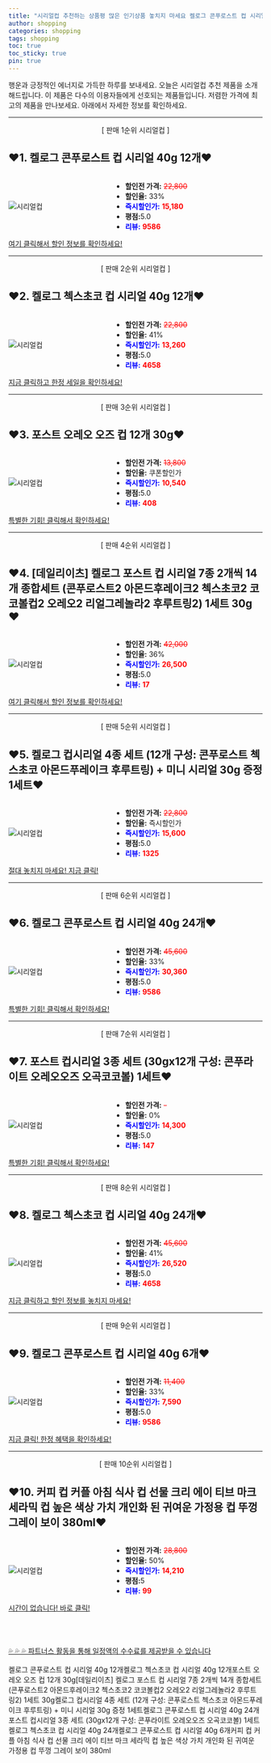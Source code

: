 ```yaml
---
title: "시리얼컵 추천하는 상품평 많은 인기상품 놓치지 마세요 켈로그 콘푸로스트 컵 시리얼 40g"
author: shopping
categories: shopping
tags: shopping
toc: true
toc_sticky: true
pin: true
---
```

행운과 긍정적인 에너지로 가득한 하루를 보내세요. 오늘은 시리얼컵 추천 제품을 소개해드립니다. 이 제품은 다수의 이용자들에게 선호되는 제품들입니다. 저렴한 가격에 최고의 제품을 만나보세요. 아래에서 자세한 정보를 확인하세요.

---
<p class="toplist" style="margin: 0 auto; display: block; width: fit-content;">[ 판매 1순위 시리얼컵 ]</p>

<h2><strong>❤️1. 켈로그 콘푸로스트 컵 시리얼 40g 12개❤️</strong></h2>

<div style="display: flex; align-items: center;">
    <div style="flex: 0.4;">
        <img src="https://thumbnail9.coupangcdn.com/thumbnails/remote/230x230ex/image/retail/images/2024/04/16/11/4/affe87cb-09e4-48bc-9b76-0110e394b213.jpg" alt="시리얼컵" style="max-width: 100%;">
    </div>
    <div style="flex: 0.6; margin-left: 10px;">
        <ul>
            <li><strong>할인전 가격:</strong> <del style="color: red;">22,800</del></li>
            <li><strong>할인율:</strong> 33%</li>
            <li><span style='color:blue'><strong>즉시할인가:</strong></span> <span style='color:red'><strong>15,180</strong></span></li>
            <li><strong>평점:</strong>5.0</li>
            <li><span style='color:blue'><strong>리뷰:</strong></span> <span style='color:red'><strong>9586</strong></span></li>
        </ul>
    </div>
</div>
<div class="center">
    <a href="https://selin100587.github.io?lptag=AF9450613&subid=githubio&pageKey=8034513443&traceid=V0-153&itemId=22475472748&vendorItemId=89518135738" class="myButton">
        여기 클릭해서 할인 정보를 확인하세요!
    </a>
</div>


---
<p class="toplist" style="margin: 0 auto; display: block; width: fit-content;">[ 판매 2순위 시리얼컵 ]</p>

<h2><strong>❤️2. 켈로그 첵스초코 컵 시리얼 40g 12개❤️</strong></h2>

<div style="display: flex; align-items: center;">
    <div style="flex: 0.4;">
        <img src="https://thumbnail10.coupangcdn.com/thumbnails/remote/230x230ex/image/retail/images/2024/04/16/11/9/87c6cf30-8bf6-4a62-8c6f-4e5db5a53941.jpg" alt="시리얼컵" style="max-width: 100%;">
    </div>
    <div style="flex: 0.6; margin-left: 10px;">
        <ul>
            <li><strong>할인전 가격:</strong> <del style="color: red;">22,800</del></li>
            <li><strong>할인율:</strong> 41%</li>
            <li><span style='color:blue'><strong>즉시할인가:</strong></span> <span style='color:red'><strong>13,260</strong></span></li>
            <li><strong>평점:</strong>5.0</li>
            <li><span style='color:blue'><strong>리뷰:</strong></span> <span style='color:red'><strong>4658</strong></span></li>
        </ul>
    </div>
</div>
<div class="center">
    <a href="https://selin100587.github.io?lptag=AF9450613&subid=githubio&pageKey=1832326590&traceid=V0-153&itemId=22475472597&vendorItemId=89518135507" class="myButton">
        지금 클릭하고 한정 세일을 확인하세요!
    </a>
</div>


---
<p class="toplist" style="margin: 0 auto; display: block; width: fit-content;">[ 판매 3순위 시리얼컵 ]</p>

<h2><strong>❤️3. 포스트 오레오 오즈 컵 12개 30g❤️</strong></h2>

<div style="display: flex; align-items: center;">
    <div style="flex: 0.4;">
        <img src="https://thumbnail8.coupangcdn.com/thumbnails/remote/230x230ex/image/retail/images/2023/11/17/15/5/d0fe2cfe-85f1-46fd-9fba-9dc7469fc374.jpg" alt="시리얼컵" style="max-width: 100%;">
    </div>
    <div style="flex: 0.6; margin-left: 10px;">
        <ul>
            <li><strong>할인전 가격:</strong> <del style="color: red;">13,800</del></li>
            <li><strong>할인율:</strong> 쿠폰할인가</li>
            <li><span style='color:blue'><strong>즉시할인가:</strong></span> <span style='color:red'><strong>10,540</strong></span></li>
            <li><strong>평점:</strong>5.0</li>
            <li><span style='color:blue'><strong>리뷰:</strong></span> <span style='color:red'><strong>408</strong></span></li>
        </ul>
    </div>
</div>
<div class="center">
    <a href="https://selin100587.github.io?lptag=AF9450613&subid=githubio&pageKey=7561220512&traceid=V0-153&itemId=19982378849&vendorItemId=87805859915" class="myButton">
        특별한 기회! 클릭해서 확인하세요!
    </a>
</div>


---
<p class="toplist" style="margin: 0 auto; display: block; width: fit-content;">[ 판매 4순위 시리얼컵 ]</p>

<h2><strong>❤️4. [데일리이츠] 켈로그 포스트 컵 시리얼 7종 2개씩 14개 종합세트 (콘푸로스트2 아몬드후레이크2 첵스초코2 코코볼컵2 오레오2 리얼그레놀라2 후루트링2) 1세트 30g❤️</strong></h2>

<div style="display: flex; align-items: center;">
    <div style="flex: 0.4;">
        <img src="https://thumbnail6.coupangcdn.com/thumbnails/remote/230x230ex/image/vendor_inventory/7137/9f8cb0bc808379d97cf8e025ffbcaeba0b5a4e6cd52c62f541d245e51454.jpg" alt="시리얼컵" style="max-width: 100%;">
    </div>
    <div style="flex: 0.6; margin-left: 10px;">
        <ul>
            <li><strong>할인전 가격:</strong> <del style="color: red;">42,000</del></li>
            <li><strong>할인율:</strong> 36%</li>
            <li><span style='color:blue'><strong>즉시할인가:</strong></span> <span style='color:red'><strong>26,500</strong></span></li>
            <li><strong>평점:</strong>5.0</li>
            <li><span style='color:blue'><strong>리뷰:</strong></span> <span style='color:red'><strong>17</strong></span></li>
        </ul>
    </div>
</div>
<div class="center">
    <a href="https://selin100587.github.io?lptag=AF9450613&subid=githubio&pageKey=7927749731&traceid=V0-153&itemId=21798133490&vendorItemId=88846740704" class="myButton">
        여기 클릭해서 할인 정보를 확인하세요!
    </a>
</div>


---
<p class="toplist" style="margin: 0 auto; display: block; width: fit-content;">[ 판매 5순위 시리얼컵 ]</p>

<h2><strong>❤️5. 켈로그 컵시리얼 4종 세트 (12개 구성: 콘푸로스트 첵스초코 아몬드푸레이크 후루트링) + 미니 시리얼 30g 증정 1세트❤️</strong></h2>

<div style="display: flex; align-items: center;">
    <div style="flex: 0.4;">
        <img src="https://thumbnail6.coupangcdn.com/thumbnails/remote/230x230ex/image/vendor_inventory/aa08/b05b9b66187c1ef5befb2931f356878c1d5805e8408fa373828c49303891.jpg" alt="시리얼컵" style="max-width: 100%;">
    </div>
    <div style="flex: 0.6; margin-left: 10px;">
        <ul>
            <li><strong>할인전 가격:</strong> <del style="color: red;">22,800</del></li>
            <li><strong>할인율:</strong> 즉시할인가</li>
            <li><span style='color:blue'><strong>즉시할인가:</strong></span> <span style='color:red'><strong>15,600</strong></span></li>
            <li><strong>평점:</strong>5.0</li>
            <li><span style='color:blue'><strong>리뷰:</strong></span> <span style='color:red'><strong>1325</strong></span></li>
        </ul>
    </div>
</div>
<div class="center">
    <a href="https://selin100587.github.io?lptag=AF9450613&subid=githubio&pageKey=6064187792&traceid=V0-153&itemId=11165127426&vendorItemId=80569460160" class="myButton">
        절대 놓치지 마세요! 지금 클릭!
    </a>
</div>


---
<p class="toplist" style="margin: 0 auto; display: block; width: fit-content;">[ 판매 6순위 시리얼컵 ]</p>

<h2><strong>❤️6. 켈로그 콘푸로스트 컵 시리얼 40g 24개❤️</strong></h2>

<div style="display: flex; align-items: center;">
    <div style="flex: 0.4;">
        <img src="https://thumbnail8.coupangcdn.com/thumbnails/remote/230x230ex/image/retail/images/5fdc0ca4-d715-488b-bdd3-eaea5fc438302141924564613841477.png" alt="시리얼컵" style="max-width: 100%;">
    </div>
    <div style="flex: 0.6; margin-left: 10px;">
        <ul>
            <li><strong>할인전 가격:</strong> <del style="color: red;">45,600</del></li>
            <li><strong>할인율:</strong> 33%</li>
            <li><span style='color:blue'><strong>즉시할인가:</strong></span> <span style='color:red'><strong>30,360</strong></span></li>
            <li><strong>평점:</strong>5.0</li>
            <li><span style='color:blue'><strong>리뷰:</strong></span> <span style='color:red'><strong>9586</strong></span></li>
        </ul>
    </div>
</div>
<div class="center">
    <a href="https://selin100587.github.io?lptag=AF9450613&subid=githubio&pageKey=8034513443&traceid=V0-153&itemId=22475609088&vendorItemId=89518267283" class="myButton">
        특별한 기회! 클릭해서 확인하세요!
    </a>
</div>


---
<p class="toplist" style="margin: 0 auto; display: block; width: fit-content;">[ 판매 7순위 시리얼컵 ]</p>

<h2><strong>❤️7. 포스트 컵시리얼 3종 세트 (30gx12개 구성: 콘푸라이트 오레오오즈 오곡코코볼) 1세트❤️</strong></h2>

<div style="display: flex; align-items: center;">
    <div style="flex: 0.4;">
        <img src="https://thumbnail8.coupangcdn.com/thumbnails/remote/230x230ex/image/vendor_inventory/68c4/ad27bc634771e2f4deb67b6f275e042e9254ecf1e399c8365bf3ea58d7d6.jpg" alt="시리얼컵" style="max-width: 100%;">
    </div>
    <div style="flex: 0.6; margin-left: 10px;">
        <ul>
            <li><strong>할인전 가격:</strong> <del style="color: red;">-</del></li>
            <li><strong>할인율:</strong> 0%</li>
            <li><span style='color:blue'><strong>즉시할인가:</strong></span> <span style='color:red'><strong>14,300</strong></span></li>
            <li><strong>평점:</strong>5.0</li>
            <li><span style='color:blue'><strong>리뷰:</strong></span> <span style='color:red'><strong>147</strong></span></li>
        </ul>
    </div>
</div>
<div class="center">
    <a href="https://selin100587.github.io?lptag=AF9450613&subid=githubio&pageKey=7566870883&traceid=V0-153&itemId=19947412284&vendorItemId=87154308837" class="myButton">
        특별한 기회! 클릭해서 확인하세요!
    </a>
</div>


---
<p class="toplist" style="margin: 0 auto; display: block; width: fit-content;">[ 판매 8순위 시리얼컵 ]</p>

<h2><strong>❤️8. 켈로그 첵스초코 컵 시리얼 40g 24개❤️</strong></h2>

<div style="display: flex; align-items: center;">
    <div style="flex: 0.4;">
        <img src="https://thumbnail6.coupangcdn.com/thumbnails/remote/230x230ex/image/retail/images/13148d94-6e8c-4e72-8508-a49aeb0e2b454173634996790210774.png" alt="시리얼컵" style="max-width: 100%;">
    </div>
    <div style="flex: 0.6; margin-left: 10px;">
        <ul>
            <li><strong>할인전 가격:</strong> <del style="color: red;">45,600</del></li>
            <li><strong>할인율:</strong> 41%</li>
            <li><span style='color:blue'><strong>즉시할인가:</strong></span> <span style='color:red'><strong>26,520</strong></span></li>
            <li><strong>평점:</strong>5.0</li>
            <li><span style='color:blue'><strong>리뷰:</strong></span> <span style='color:red'><strong>4658</strong></span></li>
        </ul>
    </div>
</div>
<div class="center">
    <a href="https://selin100587.github.io?lptag=AF9450613&subid=githubio&pageKey=1832326590&traceid=V0-153&itemId=22475608654&vendorItemId=89518266756" class="myButton">
        지금 클릭하고 할인 정보를 놓치지 마세요!
    </a>
</div>


---
<p class="toplist" style="margin: 0 auto; display: block; width: fit-content;">[ 판매 9순위 시리얼컵 ]</p>

<h2><strong>❤️9. 켈로그 콘푸로스트 컵 시리얼 40g 6개❤️</strong></h2>

<div style="display: flex; align-items: center;">
    <div style="flex: 0.4;">
        <img src="https://thumbnail8.coupangcdn.com/thumbnails/remote/230x230ex/image/retail/images/3e74b864-d718-4164-9852-f8555e59367e1739224027812019687.png" alt="시리얼컵" style="max-width: 100%;">
    </div>
    <div style="flex: 0.6; margin-left: 10px;">
        <ul>
            <li><strong>할인전 가격:</strong> <del style="color: red;">11,400</del></li>
            <li><strong>할인율:</strong> 33%</li>
            <li><span style='color:blue'><strong>즉시할인가:</strong></span> <span style='color:red'><strong>7,590</strong></span></li>
            <li><strong>평점:</strong>5.0</li>
            <li><span style='color:blue'><strong>리뷰:</strong></span> <span style='color:red'><strong>9586</strong></span></li>
        </ul>
    </div>
</div>
<div class="center">
    <a href="https://selin100587.github.io?lptag=AF9450613&subid=githubio&pageKey=8034513443&traceid=V0-153&itemId=22475609365&vendorItemId=89518267837" class="myButton">
        지금 클릭! 한정 혜택을 확인하세요!
    </a>
</div>


---
<p class="toplist" style="margin: 0 auto; display: block; width: fit-content;">[ 판매 10순위 시리얼컵 ]</p>

<h2><strong>❤️10. 커피 컵 커플 아침 식사 컵 선물 크리 에이 티브 마크 세라믹 컵 높은 색상 가치 개인화 된 귀여운 가정용 컵 뚜껑 그레이 보이 380ml❤️</strong></h2>

<div style="display: flex; align-items: center;">
    <div style="flex: 0.4;">
        <img src="https://thumbnail8.coupangcdn.com/thumbnails/remote/230x230ex/image/vendor_inventory/66bd/8052505ec881eb8467b200b9eceffddf4553c69001bcb2f3b9afc37b1e99.jpeg" alt="시리얼컵" style="max-width: 100%;">
    </div>
    <div style="flex: 0.6; margin-left: 10px;">
        <ul>
            <li><strong>할인전 가격:</strong> <del style="color: red;">28,800</del></li>
            <li><strong>할인율:</strong> 50%</li>
            <li><span style='color:blue'><strong>즉시할인가:</strong></span> <span style='color:red'><strong>14,210</strong></span></li>
            <li><strong>평점:</strong>5</li>
            <li><span style='color:blue'><strong>리뷰:</strong></span> <span style='color:red'><strong>99</strong></span></li>
        </ul>
    </div>
</div>
<div class="center">
    <a href="https://selin100587.github.io?lptag=AF9450613&subid=githubio&pageKey=8232733010&traceid=V0-153&itemId=23696607362&vendorItemId=90721703793" class="myButton">
        시간이 없습니다! 바로 클릭!
    </a>
</div>

<br><br><br>[💦 💦 💦 파트너스 활동을 통해 일정액의 수수료를 제공받을 수 있습니다](https://link.coupang.com/a/bcpT2c)<br><br>켈로그 콘푸로스트 컵 시리얼 40g 12개켈로그 첵스초코 컵 시리얼 40g 12개포스트 오레오 오즈 컵 12개 30g[데일리이츠] 켈로그 포스트 컵 시리얼 7종 2개씩 14개 종합세트 (콘푸로스트2 아몬드후레이크2 첵스초코2 코코볼컵2 오레오2 리얼그레놀라2 후루트링2) 1세트 30g켈로그 컵시리얼 4종 세트 (12개 구성: 콘푸로스트 첵스초코 아몬드푸레이크 후루트링) + 미니 시리얼 30g 증정 1세트켈로그 콘푸로스트 컵 시리얼 40g 24개포스트 컵시리얼 3종 세트 (30gx12개 구성: 콘푸라이트 오레오오즈 오곡코코볼) 1세트켈로그 첵스초코 컵 시리얼 40g 24개켈로그 콘푸로스트 컵 시리얼 40g 6개커피 컵 커플 아침 식사 컵 선물 크리 에이 티브 마크 세라믹 컵 높은 색상 가치 개인화 된 귀여운 가정용 컵 뚜껑 그레이 보이 380ml